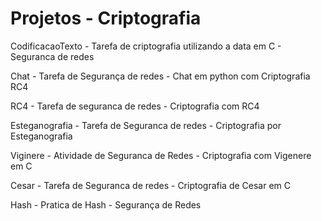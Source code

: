 # Projetos - Criptografia

CodificacaoTexto - Tarefa de criptografia utilizando a data em C - Seguranca de redes 

Chat - Tarefa de Segurança de redes - Chat em python com Criptografia RC4 

RC4 - Tarefa de seguranca de redes - Criptografia com RC4 

Esteganografia - Tarefa de Seguranca de redes - Criptografia por Esteganografia 

Viginere - Atividade de Seguranca de Redes - Criptografia com Vigenere em C

Cesar - Tarefa de Seguranca de redes - Criptografia de Cesar em C 

Hash - Pratica de Hash - Segurança de Redes 
